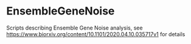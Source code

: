 # EnsembleGeneNoise
Scripts describing Ensemble Gene Noise analysis, see https://www.biorxiv.org/content/10.1101/2020.04.10.035717v1 for details
